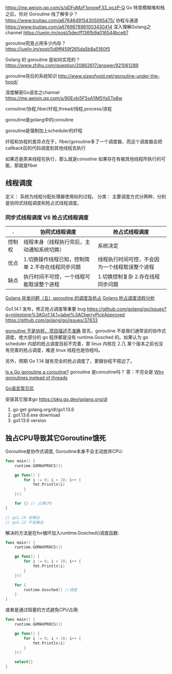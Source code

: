 https://mp.weixin.qq.com/s/qDFgMzF1onowF33_pczP-Q
Go 特意模糊堆和栈之后，你对 Goroutine 栈了解多少？
https://www.toutiao.com/a6764649154305065475/
协程与通道
https://www.toutiao.com/a6769878961003430414
深入理解Golang之channel
https://juejin.im/post/5decff136fb9a016544bce67

goroutine究竟占用多少内存？
https://juejin.im/post/5d9ff459f265da5b8a5160f5

Golang 的 goroutine 是如何实现的？
https://www.zhihu.com/question/20862617/answer/921061289

goroutine背后的系统知识
http://www.sizeofvoid.net/goroutine-under-the-hood/

深度解密Go语言之channel
https://mp.weixin.qq.com/s/90Evbi5F5sA1IM5Ya5Tp8w


coroutine/协程,fiber/纤程,thread/线程,process/进程

goroutine是golang中的coroutine

goroutine是强制加上scheduler的纤程

纤程和协程的差异点在于，fiber/goroutine多了一个调度器，而这个调度器会把callback后的代码调度到其他线程去执行

如果还是原来线程在执行，那么就是coroutine
如果存在有被其他线程所执行的可能，那就是fiber

## 线程调度
定义： 系统为线程分配处理器使用权的过程。
分类： 主要调度方式分两种，分别是协同式线程调度和抢占式线程调度。

### 同步式线程调度 VS 抢占式线程调度

.|协同式线程调度 |	抢占式线程调度
---|---|---
控制权|	线程本身（线程执行完后，主动通知系统切换）|	系统决定
优点|	1.切换操作线程已知，控制简单 2.不存在线程同步问题|	线程执行时间可控，不会因为一个线程耽误整个进程
缺点|	执行时间不可控，一个线程可能耽误整个进程	|1.切换控制复杂 2.存在线程同步问题

[Golang 并发问题（五）goroutine 的调度及抢占](https://studygolang.com/articles/21227)
[Golang 抢占调度流程分析](https://studygolang.com/articles/21421)

Go1.14.1 发布，修正抢占调度等重要 bug
https://github.com/golang/go/issues?q=milestone%3AGo1.14.1+label%3ACherryPickApproved
https://github.com/golang/go/issues/37833

[goroutine 不是协程，项目描述不准确](https://github.com/panjf2000/ants/issues/60)
首先，goroutine 不是我们通常说的协作式调度，绝大部分的 go 程序都是没有 runtime.Gosched 的。如果认为 go scheduler 内部的抢占调度目前不完善，那 linux 内核在 2.几 某个版本之前也没有完善的抢占调度，难道 linux 线程也是协程吗。

另外，预期 Go 1.14 就有完全的抢占调度了，更跟协程不搭边了。

[Is a Go goroutine a coroutine?](https://stackoverflow.com/questions/18058164/is-a-go-goroutine-a-coroutine)
goroutine 是coroutine吗？ 答：不完全是
 [ Why goroutines instead of threads](https://golang.org/doc/faq#goroutines)



[Go语言常见坑](https://studygolang.com/articles/16949?fr=sidebar)

安装其它版本go
https://pkg.go.dev/golang.org/dl
1. go get golang.org/dl/go1.13.6
2. go1.13.6.exe download
3. go1.13.6 version

## 独占CPU导致其它Goroutine饿死

Goroutine是协作式调度, Goroutine本身不会主动放弃CPU:
```go
func main() {
    runtime.GOMAXPROCS(1)

    go func() {
        for i := 0; i < 10; i++ {
            fmt.Println(i)
        }
    }()

    for {} // 占用CPU
}

// go1.14 会输出
// go1.13 不会输出
```
解决的方法是在for循环加入runtime.Gosched()调度函数:
```go
func main() {
    runtime.GOMAXPROCS(1)

    go func() {
        for i := 0; i < 10; i++ {
            fmt.Println(i)
        }
    }()

    for {
        runtime.Gosched() //调度
    }
}
```
或者是通过阻塞的方式避免CPU占用:
```go
func main() {
    runtime.GOMAXPROCS(1)

    go func() {
        for i := 0; i < 10; i++ {
            fmt.Println(i)
        }
    }()

    select{}
}
```